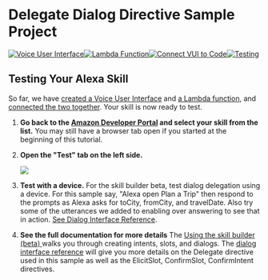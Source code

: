 # Delegate Dialog Directive Sample Project
[![Voice User Interface](https://m.media-amazon.com/images/G/01/mobile-apps/dex/alexa/alexa-skills-kit/tutorials/navigation/1-locked._TTH_.png)](https://github.com/alexa/alexa-cookbook/blob/master/handling-responses/dialog-directive-delegate/step-by-step/1-voice-user-interface.md)[![Lambda Function](https://m.media-amazon.com/images/G/01/mobile-apps/dex/alexa/alexa-skills-kit/tutorials/navigation/2-locked._TTH_.png)](https://github.com/alexa/alexa-cookbook/blob/master/handling-responses/dialog-directive-delegate/step-by-step/2-lambda-function.md)[![Connect VUI to Code](https://m.media-amazon.com/images/G/01/mobile-apps/dex/alexa/alexa-skills-kit/tutorials/navigation/3-locked._TTH_.png)](https://github.com/alexa/alexa-cookbook/blob/master/handling-responses/dialog-directive-delegate/step-by-step/3-connect-vui-to-code.md)[![Testing](https://m.media-amazon.com/images/G/01/mobile-apps/dex/alexa/alexa-skills-kit/tutorials/navigation/4-on._TTH_.png)](https://github.com/alexa/alexa-cookbook/blob/master/handling-responses/dialog-directive-delegate/step-by-step/4-testing.md)


## Testing Your Alexa Skill

So far, we have [created a Voice User Interface](https://github.com/alexa/alexa-cookbook/blob/master/handling-responses/dialog-directive-delegate/step-by-step/1-voice-user-interface.md) and [a Lambda function](https://github.com/alexa/alexa-cookbook/blob/master/handling-responses/dialog-directive-delegate/step-by-step/2-lambda-function.md), and [connected the two together](https://github.com/alexa/alexa-cookbook/blob/master/handling-responses/dialog-directive-delegate/step-by-step/3-connect-vui-to-lambda.md).  Your skill is now ready to test.

1.  **Go back to the [Amazon Developer Portal](https://developer.amazon.com/edw/home.html#/skills/list) and select your skill from the list.** You may still have a browser tab open if you started at the beginning of this tutorial.

2.  **Open the "Test" tab on the left side.**

    <img src="https://m.media-amazon.com/images/G/01/mobile-apps/dex/alexa/alexa-skills-kit/tutorials/quiz-game/4-2-test-tab._TTH_.png" />

3.  **Test with a device.** For the skill builder beta, test dialog delegation using a device. For this sample say, "Alexa open Plan a Trip" then respond to the prompts as Alexa asks for toCity, fromCity, and travelDate. Also try some of the utterances we added to enabling over answering to see that in action. [See Dialog Interface Reference](https://developer.amazon.com/public/solutions/alexa/alexa-skills-kit/docs/dialog-interface-reference).
4. **See the full documentation for more details** The [Using the skill builder (beta) ](https://developer.integ.amazon.com/public/solutions/alexa/alexa-skills-kit/docs/ask-define-the-vui-with-gui) walks you through creating intents, slots, and dialogs. The [dialog interface reference](https://developer.amazon.com/public/solutions/alexa/alexa-skills-kit/docs/dialog-interface-reference) will give you more details on the Delegate directive used in this sample as well as the ElicitSlot, ConfirmSlot, ConfirmIntent directives.



<img height="1" width="1" src="https://www.facebook.com/tr?id=1847448698846169&ev=PageView&noscript=1"/>
